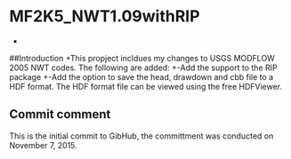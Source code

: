 # MF2K5_NWT1.09withRIP
+
##Introduction
+This propject incldues my changes to USGS MODFLOW 2005 NWT codes. The following are added: 
+-Add the support to the RIP package
+-Add the option to save the head, drawdown and cbb file to a HDF format. The HDF format file can be viewed using the free HDFViewer.
## Commit comment
This is the initial commit to GibHub, the committment was conducted on November 7, 2015. 
